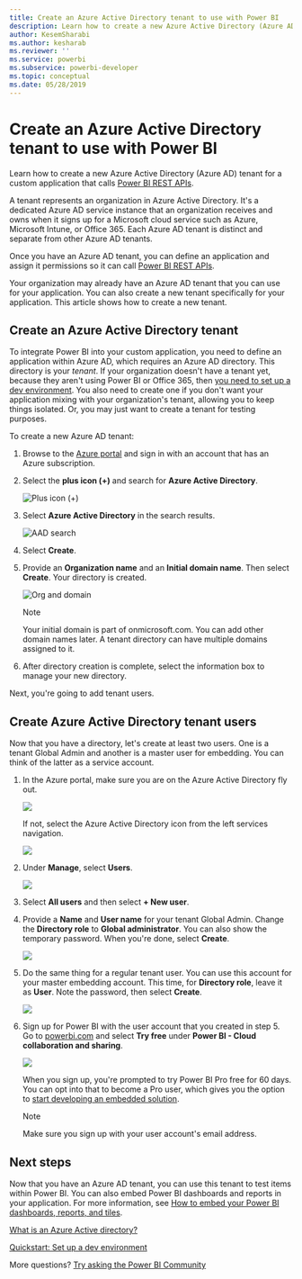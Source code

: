 ```yaml
---
title: Create an Azure Active Directory tenant to use with Power BI
description: Learn how to create a new Azure Active Directory (Azure AD) tenant for a custom application that calls Power BI REST APIs.
author: KesemSharabi
ms.author: kesharab
ms.reviewer: ''
ms.service: powerbi
ms.subservice: powerbi-developer
ms.topic: conceptual
ms.date: 05/28/2019
---
```


# Create an Azure Active Directory tenant to use with Power BI

Learn how to create a new Azure Active Directory (Azure AD) tenant for a custom application that calls [Power BI REST APIs](automation/rest-api-reference.md).

A tenant represents an organization in Azure Active Directory. It's a dedicated Azure AD service instance that an organization receives and owns when it signs up for a Microsoft cloud service such as Azure, Microsoft Intune, or Office 365. Each Azure AD tenant is distinct and separate from other Azure AD tenants.

Once you have an Azure AD tenant, you can define an application and assign it permissions so it can call [Power BI REST APIs](automation/rest-api-reference.md).

Your organization may already have an Azure AD tenant that you can use for your application. You can also create a new tenant specifically for your application. This article shows how to create a new tenant.

## Create an Azure Active Directory tenant

To integrate Power BI into your custom application, you need to define an application within Azure AD, which requires an Azure AD directory. This directory is your *tenant*. If your organization doesn't have a tenant yet, because they aren't using Power BI or Office 365, then [you need to set up a dev environment](https://docs.microsoft.com/azure/active-directory/develop/active-directory-howto-tenant). You also need to create one if you don't want your application mixing with your organization's tenant, allowing you to keep things isolated. Or, you may just want to create a tenant for testing purposes.

To create a new Azure AD tenant:

1. Browse to the [Azure portal](https://portal.azure.com) and sign in with an account that has an Azure subscription.

2. Select the **plus icon (+)** and search for **Azure Active Directory**.

    ![Plus icon (+)](media/create-an-azure-active-directory-tenant/new-directory.png)

3. Select **Azure Active Directory** in the search results.

    ![AAD search](media/create-an-azure-active-directory-tenant/new-directory2.png)

4. Select **Create**.

5. Provide an **Organization name** and an **Initial domain name**. Then select **Create**. Your directory is created.

    ![Org and domain](media/create-an-azure-active-directory-tenant/organization-and-domain.png)

   > [!NOTE]
   > Your initial domain is part of onmicrosoft.com. You can add other domain names later. A tenant directory can have multiple domains assigned to it.

6. After directory creation is complete, select the information box to manage your new directory.

Next, you're going to add tenant users.

## Create Azure Active Directory tenant users

Now that you have a directory, let's create at least two users. One is a tenant Global Admin and another is a master user for embedding. You can think of the latter as a service account.

1. In the Azure portal, make sure you are on the Azure Active Directory fly out.

    ![](media/create-an-azure-active-directory-tenant/aad-flyout.png)

    If not, select the Azure Active Directory icon from the left services navigation.

    ![](media/create-an-azure-active-directory-tenant/aad-service.png)

2. Under **Manage**, select **Users**.

    ![](media/create-an-azure-active-directory-tenant/users-and-groups.png)

3. Select **All users** and then select **+ New user**.

4. Provide a **Name** and **User name** for your tenant Global Admin. Change the **Directory role** to **Global administrator**. You can also show the temporary password. When you're done, select **Create**.

    ![](media/create-an-azure-active-directory-tenant/global-admin.png)

5. Do the same thing for a regular tenant user. You can use this account for your master embedding account. This time, for **Directory role**, leave it as **User**. Note the password, then select **Create**.

    ![](media/create-an-azure-active-directory-tenant/pbiembed-user.png)

6. Sign up for Power BI with the user account that you created in step 5. Go to [powerbi.com](https://powerbi.microsoft.com/get-started/) and select **Try free** under **Power BI - Cloud collaboration and sharing**.

    ![](media/create-an-azure-active-directory-tenant/try-powerbi-free.png)

    When you sign up, you're prompted to try Power BI Pro free for 60 days. You can opt into that to become a Pro user, which gives you the option to [start developing an embedded solution](embedding-content.md).

   > [!NOTE]
   > Make sure you sign up with your user account's email address.

## Next steps

Now that you have an Azure AD tenant, you can use this tenant to test items within Power BI. You can also embed Power BI dashboards and reports in your application. For more information, see [How to embed your Power BI dashboards, reports, and tiles](embedding-content.md).

[What is an Azure Active directory?](https://docs.microsoft.com/azure/active-directory/active-directory-whatis) 
 
[Quickstart: Set up a dev environment](https://docs.microsoft.com/azure/active-directory/develop/active-directory-howto-tenant)  

More questions? [Try asking the Power BI Community](https://community.powerbi.com/)
